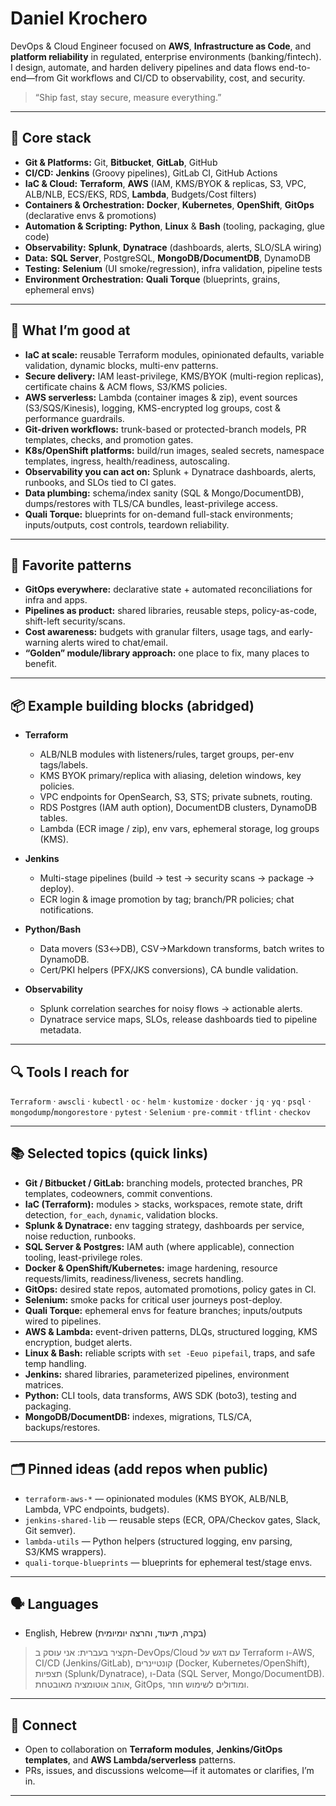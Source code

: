 # Daniel Krochero

DevOps & Cloud Engineer focused on **AWS**, **Infrastructure as Code**, and **platform reliability** in regulated, enterprise environments (banking/fintech). I design, automate, and harden delivery pipelines and data flows end-to-end—from Git workflows and CI/CD to observability, cost, and security.

> “Ship fast, stay secure, measure everything.”

---

## 🔧 Core stack

- **Git & Platforms:** Git, **Bitbucket**, **GitLab**, GitHub
- **CI/CD:** **Jenkins** (Groovy pipelines), GitLab CI, GitHub Actions
- **IaC & Cloud:** **Terraform**, **AWS** (IAM, KMS/BYOK & replicas, S3, VPC, ALB/NLB, ECS/EKS, RDS, **Lambda**, Budgets/Cost filters)
- **Containers & Orchestration:** **Docker**, **Kubernetes**, **OpenShift**, **GitOps** (declarative envs & promotions)
- **Automation & Scripting:** **Python**, **Linux** & **Bash** (tooling, packaging, glue code)
- **Observability:** **Splunk**, **Dynatrace** (dashboards, alerts, SLO/SLA wiring)
- **Data:** **SQL Server**, PostgreSQL, **MongoDB/DocumentDB**, DynamoDB
- **Testing:** **Selenium** (UI smoke/regression), infra validation, pipeline tests
- **Environment Orchestration:** **Quali Torque** (blueprints, grains, ephemeral envs)

---

## 🧭 What I’m good at

- **IaC at scale:** reusable Terraform modules, opinionated defaults, variable validation, dynamic blocks, multi-env patterns.
- **Secure delivery:** IAM least-privilege, KMS/BYOK (multi-region replicas), certificate chains & ACM flows, S3/KMS policies.
- **AWS serverless:** Lambda (container images & zip), event sources (S3/SQS/Kinesis), logging, KMS-encrypted log groups, cost & performance guardrails.
- **Git-driven workflows:** trunk-based or protected-branch models, PR templates, checks, and promotion gates.
- **K8s/OpenShift platforms:** build/run images, sealed secrets, namespace templates, ingress, health/readiness, autoscaling.
- **Observability you can act on:** Splunk + Dynatrace dashboards, alerts, runbooks, and SLOs tied to CI gates.
- **Data plumbing:** schema/index sanity (SQL & Mongo/DocumentDB), dumps/restores with TLS/CA bundles, least-privilege access.
- **Quali Torque:** blueprints for on-demand full-stack environments; inputs/outputs, cost controls, teardown reliability.

---

## 🧪 Favorite patterns

- **GitOps everywhere:** declarative state + automated reconciliations for infra and apps.
- **Pipelines as product:** shared libraries, reusable steps, policy-as-code, shift-left security/scans.
- **Cost awareness:** budgets with granular filters, usage tags, and early-warning alerts wired to chat/email.
- **“Golden” module/library approach:** one place to fix, many places to benefit.

---

## 📦 Example building blocks (abridged)

- **Terraform**
  - ALB/NLB modules with listeners/rules, target groups, per-env tags/labels.
  - KMS BYOK primary/replica with aliasing, deletion windows, key policies.
  - VPC endpoints for OpenSearch, S3, STS; private subnets, routing.
  - RDS Postgres (IAM auth option), DocumentDB clusters, DynamoDB tables.
  - Lambda (ECR image / zip), env vars, ephemeral storage, log groups (KMS).

- **Jenkins**
  - Multi-stage pipelines (build → test → security scans → package → deploy).
  - ECR login & image promotion by tag; branch/PR policies; chat notifications.

- **Python/Bash**
  - Data movers (S3↔DB), CSV→Markdown transforms, batch writes to DynamoDB.
  - Cert/PKI helpers (PFX/JKS conversions), CA bundle validation.

- **Observability**
  - Splunk correlation searches for noisy flows → actionable alerts.
  - Dynatrace service maps, SLOs, release dashboards tied to pipeline metadata.

---

## 🔍 Tools I reach for

`Terraform` · `awscli` · `kubectl` · `oc` · `helm` · `kustomize` · `docker` · `jq` · `yq` · `psql` · `mongodump`/`mongorestore` · `pytest` · `Selenium` · `pre-commit` · `tflint` · `checkov`

---

## 📚 Selected topics (quick links)

- **Git / Bitbucket / GitLab:** branching models, protected branches, PR templates, codeowners, commit conventions.  
- **IaC (Terraform):** modules > stacks, workspaces, remote state, drift detection, `for_each`, `dynamic`, validation blocks.  
- **Splunk & Dynatrace:** env tagging strategy, dashboards per service, noise reduction, runbooks.  
- **SQL Server & Postgres:** IAM auth (where applicable), connection tooling, least-privilege roles.  
- **Docker & OpenShift/Kubernetes:** image hardening, resource requests/limits, readiness/liveness, secrets handling.  
- **GitOps:** desired state repos, automated promotions, policy gates in CI.  
- **Selenium:** smoke packs for critical user journeys post-deploy.  
- **Quali Torque:** ephemeral envs for feature branches; inputs/outputs wired to pipelines.  
- **AWS & Lambda:** event-driven patterns, DLQs, structured logging, KMS encryption, budget alerts.  
- **Linux & Bash:** reliable scripts with `set -Eeuo pipefail`, traps, and safe temp handling.  
- **Jenkins:** shared libraries, parameterized pipelines, environment matrices.  
- **Python:** CLI tools, data transforms, AWS SDK (boto3), testing and packaging.  
- **MongoDB/DocumentDB:** indexes, migrations, TLS/CA, backups/restores.

---

## 🗂️ Pinned ideas (add repos when public)

- `terraform-aws-*` — opinionated modules (KMS BYOK, ALB/NLB, Lambda, VPC endpoints, budgets).  
- `jenkins-shared-lib` — reusable steps (ECR, OPA/Checkov gates, Slack, Git semver).  
- `lambda-utils` — Python helpers (structured logging, env parsing, S3/KMS wrappers).  
- `quali-torque-blueprints` — blueprints for ephemeral test/stage envs.  

---

## 🗣️ Languages

- English, Hebrew (בקרה, תיעוד, והרצה יומיומית)

> תקציר בעברית: אני עוסק ב-DevOps/Cloud עם דגש על Terraform ו-AWS, CI/CD (Jenkins/GitLab), קונטיינרים (Docker, Kubernetes/OpenShift), תצפיות (Splunk/Dynatrace), ו-Data (SQL Server, Mongo/DocumentDB). אוהב אוטומציה מאובטחת, GitOps, ומודולים לשימוש חוזר.

---

## 🤝 Connect

- Open to collaboration on **Terraform modules**, **Jenkins/GitOps templates**, and **AWS Lambda/serverless** patterns.  
- PRs, issues, and discussions welcome—if it automates or clarifies, I’m in.

---
